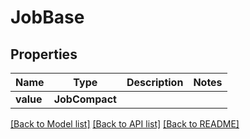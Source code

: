 # JobBase


## Properties
Name | Type | Description | Notes
------------ | ------------- | ------------- | -------------
**value** | **JobCompact** |  | 

[[Back to Model list]](../README.md#documentation-for-models) [[Back to API list]](../README.md#documentation-for-api-endpoints) [[Back to README]](../README.md)


